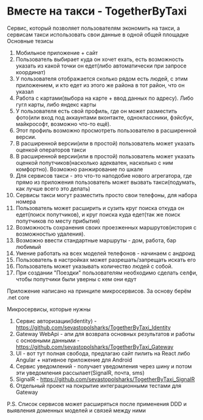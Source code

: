 # Вместе на такси - TogetherByTaxi
Сервис, который позволяет пользователям экономить на такси, а сервисам такси использовать свои данные в одной общей площадке
Основные тезисы
1) Мобильное приложение + сайт
2) Пользователь выбирает куда он хочет ехать, есть возможность указать из какой точки он едет(либо автоматически при запросе координат)
3) У пользователя отображается сколько рядом есть людей, с этим приложением, и кто едет из этого же района в тот район, что он указал
4) Работа с картами(выбора на карте + ввод данных по адресу). Либо гугл карты, либо яндекс карты
5) У пользователя есть свой профиль, где он может разместить фото(или вход под аккаунтами вконтакте, одноклассники, фэйсбук, майкрософт, возможно что-то ещё).
6) Этот профиль возможно просмотреть пользователю в расширенной версии.
7) В расширенной версии(или в простой) пользователь может указать оценкой операторов такси
8) В расширенной версии(или в простой) пользователь может указать оценкой попутчиков(насколько адекватен, насколько с ним комфортно). Возможно ранжирование по шкале
9) Для сервисов такси - это что-то наподобие нового агрегатора, где прямо из приложения пользователь может вызвать такси(подумать, как лучше всего это делать)
10) Сервисы такси могут разместить просто свои телефоны, для набора номера
11) Пользователь может расширить и сузить круг поиска откуда он едет(поиск попутчиков), и круг поиска куда едет(так же поиск попутчиков по месту прибытия)
12) Возможность сохранения своих проезженных маршрутов(история с возможностью удаления).
13) Возможно ввести стандартные маршруты - дом, работа, бар любимый
14) Умение работать на всех моделей телефонов - начинаем с андроид
15) Пользователь в настройках может разрешать/запрещать искать его
16) Пользователь может указывать количество людей с собой.
17) При создании  "Поездки" пользователям необходимо сделать селфи, чтобы попутчики были уверны с кем они едут

Приложение написано на принципе микросервисов. За основу берём .net core

Микросервисы, которые нужны
1) Сервис авторизации(Identity) - https://github.com/sevastopolsharks/TogetherByTaxi_Identity
2) Gateway WebApi - апи для возврата основных результатов и работы с основными данными - https://github.com/sevastopolsharks/TogetherByTaxi_Gateway
3) UI - вот тут полная свобода, предлагаю сайт пилить на React либо Angular + нативное приложение для Android
4) Сервис уведомлений - получает уведомления через шину и потом эти уведомления рассылает(SignalR, почта, sms)
5) SignalR - https://github.com/sevastopolsharks/TogetherByTaxi_SignalR
6) Отдельный проект на покрытие интеграционными тестами для Gateway

P.S. Список сервисов может расширяться после применения DDD и выявления доменных моделей и связей между ними
